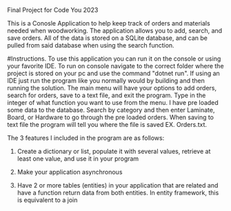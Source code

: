 Final Project for Code You 2023


This is a Conosle Application to help keep track of orders and materials needed when woodworking. The application allows you to add, search, and save orders. All of the data is stored on a SQLite database, and can be pulled from said database when using the search function.



#Instructions. To use this application you can run it on the console or using your favorite IDE. To run on console navigate to the correct folder where the project is stored on your pc and use the command "dotnet run". If using an IDE just run the program like you normally would by building and then running the solution. The main menu will have your options to add orders, search for orders, save to a text file, and exit the program. Type in the integer of what function you want to use from the menu. I have pre loaded some data to the database. Search by category and then enter Laminate, Board, or Hardware to go through the pre loaded orders. When saving to text file the program will tell you where the file is saved EX. Orders.txt.



The 3 features I included in the program are as follows:

1. Create a dictionary or list, populate it with several values, retrieve at least one value, and use it in your program

2. Make your application asynchronous

3. Have 2 or more tables (entities) in your application that are related and have a function return data from both entities.  In entity framework, this is equivalent to a join

